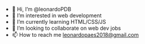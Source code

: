 - 👋 Hi, I’m @leonardoPDB
- 👀 I’m interested in web development
- 🌱 I’m currently learning HTML/CSS/JS
- 💞️ I’m looking to collaborate on web dev jobs
- 📫 How to reach me leonardopaes2018@gmail.com

<!---
leonardoPDB/leonardoPDB is a ✨ special ✨ repository because its `README.md` (this file) appears on your GitHub profile.
You can click the Preview link to take a look at your changes.
--->
